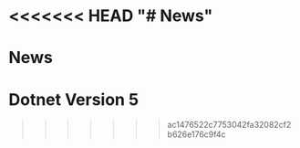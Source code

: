 <<<<<<< HEAD
"# News" 
=======
# News

# Dotnet Version 5
>>>>>>> ac1476522c7753042fa32082cf2b626e176c9f4c
